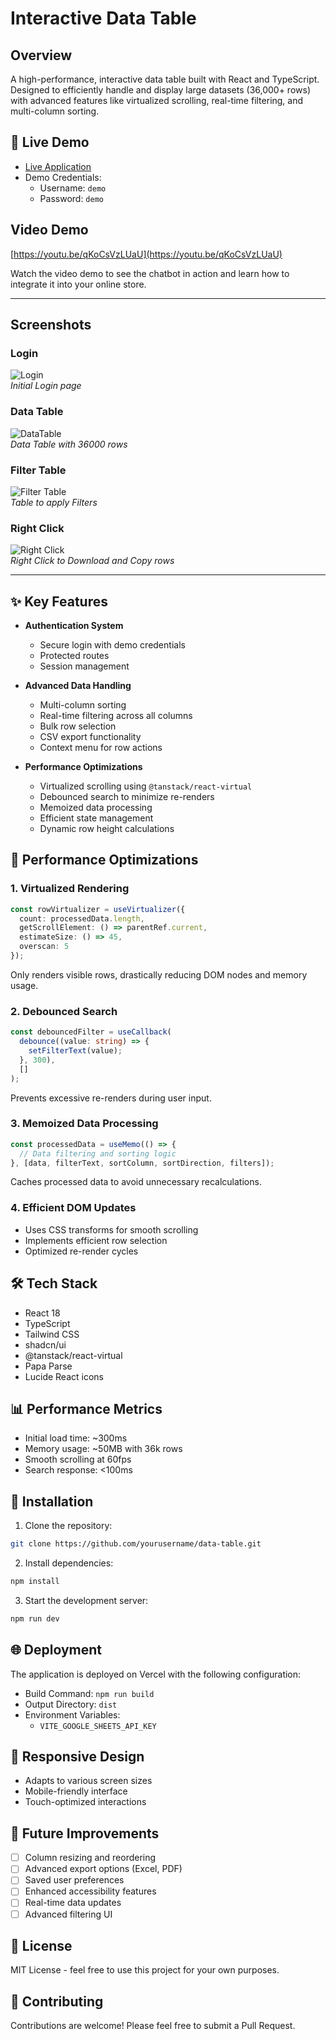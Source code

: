 # Interactive Data Table

## Overview

A high-performance, interactive data table built with React and TypeScript. Designed to efficiently handle and display large datasets (36,000+ rows) with advanced features like virtualized scrolling, real-time filtering, and multi-column sorting.

## 🎥 Live Demo

- [Live Application](https://your-demo-url.vercel.app)
- Demo Credentials:
  - Username: `demo`
  - Password: `demo`



## Video Demo

[https://youtu.be/qKoCsVzLUaU](https://youtu.be/qKoCsVzLUaU)

Watch the video demo to see the chatbot in action and learn how to integrate it into your online store.

---

## Screenshots

### Login
![Login](https://github.com/user-attachments/assets/9adaec12-7979-4ca8-a0a8-7323b7f13343)  
*Initial Login page*

### Data Table
![DataTable](https://github.com/user-attachments/assets/924be4da-5844-4077-8eef-3a9d82692f39)  
*Data Table with 36000 rows*

### Filter Table 
![Filter Table](https://github.com/user-attachments/assets/05b0a860-20bd-4013-b130-1ae1bba40124)  
*Table to apply Filters*

### Right Click
![Right Click](https://github.com/user-attachments/assets/0720e5d3-3139-4fb9-aed5-eed65e2c2c86)  
*Right Click to Download and Copy rows*

---

## ✨ Key Features

- **Authentication System**
  - Secure login with demo credentials
  - Protected routes
  - Session management

- **Advanced Data Handling**
  - Multi-column sorting
  - Real-time filtering across all columns
  - Bulk row selection
  - CSV export functionality
  - Context menu for row actions

- **Performance Optimizations**
  - Virtualized scrolling using `@tanstack/react-virtual`
  - Debounced search to minimize re-renders
  - Memoized data processing
  - Efficient state management
  - Dynamic row height calculations

## 🚀 Performance Optimizations

### 1. Virtualized Rendering
```typescript
const rowVirtualizer = useVirtualizer({
  count: processedData.length,
  getScrollElement: () => parentRef.current,
  estimateSize: () => 45,
  overscan: 5
});
```
Only renders visible rows, drastically reducing DOM nodes and memory usage.

### 2. Debounced Search
```typescript
const debouncedFilter = useCallback(
  debounce((value: string) => {
    setFilterText(value);
  }, 300),
  []
);
```
Prevents excessive re-renders during user input.

### 3. Memoized Data Processing
```typescript
const processedData = useMemo(() => {
  // Data filtering and sorting logic
}, [data, filterText, sortColumn, sortDirection, filters]);
```
Caches processed data to avoid unnecessary recalculations.

### 4. Efficient DOM Updates
- Uses CSS transforms for smooth scrolling
- Implements efficient row selection
- Optimized re-render cycles

## 🛠 Tech Stack

- React 18
- TypeScript
- Tailwind CSS
- shadcn/ui
- @tanstack/react-virtual
- Papa Parse
- Lucide React icons

## 📊 Performance Metrics

- Initial load time: ~300ms
- Memory usage: ~50MB with 36k rows
- Smooth scrolling at 60fps
- Search response: <100ms

## 🔧 Installation

1. Clone the repository:
```bash
git clone https://github.com/yourusername/data-table.git
```

2. Install dependencies:
```bash
npm install
```

3. Start the development server:
```bash
npm run dev
```

## 🌐 Deployment

The application is deployed on Vercel with the following configuration:

- Build Command: `npm run build`
- Output Directory: `dist`
- Environment Variables:
  - `VITE_GOOGLE_SHEETS_API_KEY`

## 📱 Responsive Design

- Adapts to various screen sizes
- Mobile-friendly interface
- Touch-optimized interactions

## 🎯 Future Improvements

- [ ] Column resizing and reordering
- [ ] Advanced export options (Excel, PDF)
- [ ] Saved user preferences
- [ ] Enhanced accessibility features
- [ ] Real-time data updates
- [ ] Advanced filtering UI

## 📄 License

MIT License - feel free to use this project for your own purposes.

## 🤝 Contributing

Contributions are welcome! Please feel free to submit a Pull Request.